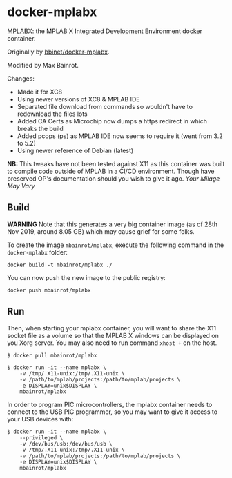 docker-mplabx
=============

[MPLABX](https://github.com/mbainrot/mplabx): the MPLAB X Integrated Development
Environment docker container.

Originally by [bbinet/docker-mplabx](https://github.com/bbinet/docker-mplabx).

Modified by Max Bainrot.

Changes:
- Made it for XC8
- Using newer versions of XC8 & MPLAB IDE
- Separated file download from commands so wouldn't have to redownload the files lots
- Added CA Certs as Microchip now dumps a https redirect in which breaks the build
- Added pcops (ps) as MPLAB IDE now seems to require it (went from 3.2 to 5.2)
- Using newer reference of Debian (latest)

**NB:** This tweaks have not been tested against X11 as this container was built to compile code outside of MPLAB in a CI/CD environment. Though have preserved OP's documentation should you wish to give it ago. _Your Milage May Vary_

Build
-----

**WARNING** Note that this generates a very big container image (as of 28th Nov 2019, around 8.05 GB) which may cause grief for some folks.

To create the image `mbainrot/mplabx`, execute the following command in the
`docker-mplabx` folder:

    docker build -t mbainrot/mplabx ./

You can now push the new image to the public registry:
    
    docker push mbainrot/mplabx


Run
---

Then, when starting your mplabx container, you will want to share the X11
socket file as a volume so that the MPLAB X windows can be displayed on you
Xorg server. You may also need to run command `xhost +` on the host.

    $ docker pull mbainrot/mplabx

    $ docker run -it --name mplabx \
        -v /tmp/.X11-unix:/tmp/.X11-unix \
        -v /path/to/mplab/projects:/path/to/mplab/projects \
        -e DISPLAY=unix$DISPLAY \
        mbainrot/mplabx

In order to program PIC microcontrollers, the mplabx container needs to connect
to the USB PIC programmer, so you may want to give it access to your USB
devices with:

    $ docker run -it --name mplabx \
        --privileged \
        -v /dev/bus/usb:/dev/bus/usb \
        -v /tmp/.X11-unix:/tmp/.X11-unix \
        -v /path/to/mplab/projects:/path/to/mplab/projects \
        -e DISPLAY=unix$DISPLAY \
        mbainrot/mplabx
